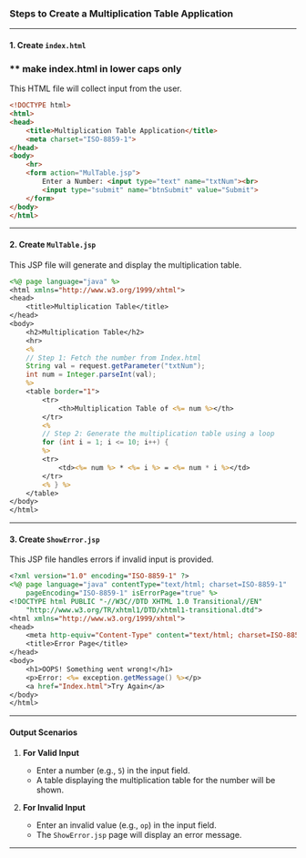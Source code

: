### Steps to Create a Multiplication Table Application

---

#### 1. Create `index.html` 
### ** make index.html in lower caps only

This HTML file will collect input from the user.

```html
<!DOCTYPE html>
<html>
<head>
    <title>Multiplication Table Application</title>
    <meta charset="ISO-8859-1">
</head>
<body>
    <hr>
    <form action="MulTable.jsp">
        Enter a Number: <input type="text" name="txtNum"><br>
        <input type="submit" name="btnSubmit" value="Submit">
    </form>
</body>
</html>
```

---

#### 2. Create `MulTable.jsp`

This JSP file will generate and display the multiplication table.

```jsp
<%@ page language="java" %>
<html xmlns="http://www.w3.org/1999/xhtml">
<head>
    <title>Multiplication Table</title>
</head>
<body>
    <h2>Multiplication Table</h2>
    <hr>
    <% 
    // Step 1: Fetch the number from Index.html
    String val = request.getParameter("txtNum");
    int num = Integer.parseInt(val);
    %>
    <table border="1">
        <tr>
            <th>Multiplication Table of <%= num %></th>
        </tr>
        <%
        // Step 2: Generate the multiplication table using a loop
        for (int i = 1; i <= 10; i++) {
        %>
        <tr>
            <td><%= num %> * <%= i %> = <%= num * i %></td>
        </tr>
        <% } %>
    </table>
</body>
</html>
```

---

#### 3. Create `ShowError.jsp`

This JSP file handles errors if invalid input is provided.

```jsp
<?xml version="1.0" encoding="ISO-8859-1" ?>
<%@ page language="java" contentType="text/html; charset=ISO-8859-1" 
    pageEncoding="ISO-8859-1" isErrorPage="true" %>
<!DOCTYPE html PUBLIC "-//W3C//DTD XHTML 1.0 Transitional//EN" 
    "http://www.w3.org/TR/xhtml1/DTD/xhtml1-transitional.dtd">
<html xmlns="http://www.w3.org/1999/xhtml">
<head>
    <meta http-equiv="Content-Type" content="text/html; charset=ISO-8859-1" />
    <title>Error Page</title>
</head>
<body>
    <h1>OOPS! Something went wrong!</h1>
    <p>Error: <%= exception.getMessage() %></p>
    <a href="Index.html">Try Again</a>
</body>
</html>
```

---

#### Output Scenarios

1. **For Valid Input**
   - Enter a number (e.g., `5`) in the input field.
   - A table displaying the multiplication table for the number will be shown.

2. **For Invalid Input**
   - Enter an invalid value (e.g., `op`) in the input field.
   - The `ShowError.jsp` page will display an error message.

---
